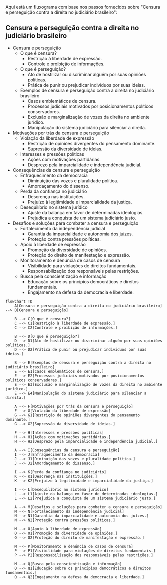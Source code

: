 Aqui está um fluxograma com base nos passos fornecidos sobre "Censura e perseguição contra a direita no judiciário brasileiro":

## Censura e perseguição contra a direita no judiciário brasileiro

  - Censura e perseguição
    - O que é censura?
      - Restrição à liberdade de expressão.
      - Controle e proibição de informações.
    - O que é perseguição?
      - Ato de hostilizar ou discriminar alguém por suas opiniões políticas.
      - Prática de punir ou prejudicar indivíduos por suas ideias.
    - Exemplos de censura e perseguição contra a direita no judiciário brasileiro
      - Casos emblemáticos de censura.
      - Processos judiciais motivados por posicionamentos políticos conservadores.
      - Exclusão e marginalização de vozes da direita no ambiente jurídico.
      - Manipulação do sistema judiciário para silenciar a direita.
  - Motivações por trás da censura e perseguição
    - Violação da liberdade de expressão
      - Restrição de opiniões divergentes do pensamento dominante.
      - Supressão da diversidade de ideias.
    - Interesses e pressões políticas
      - Ações com motivações partidárias.
      - Desprezo pela imparcialidade e independência judicial.
  - Consequências da censura e perseguição
    - Enfraquecimento da democracia
      - Diminuição das vozes e pluralidade política.
      - Amordaçamento do dissenso.
    - Perda da confiança no judiciário
      - Descrença nas instituições.
      - Prejuízo à legitimidade e imparcialidade da justiça.
    - Desequilíbrio no sistema jurídico
      - Ajuste da balança em favor de determinadas ideologias.
      - Prejudica a conquista de um sistema judiciário justo.
  - Desafios e soluções para combater a censura e perseguição
    - Fortalecimento da independência judicial
      - Garantia da imparcialidade e autonomia dos juízes.
      - Proteção contra pressões políticas.
    - Apoio à liberdade de expressão
      - Promoção da diversidade de opiniões.
      - Proteção do direito de manifestação e expressão.
    - Monitoramento e denúncia de casos de censura
      - Visibilidade para violações de direitos fundamentais.
      - Responsabilização dos responsáveis pelas restrições.
    - Busca pela conscientização e informação
      - Educação sobre os princípios democráticos e direitos fundamentais.
      - Engajamento na defesa da democracia e liberdade.
   
```mermaid
flowchart TD
    A[Censura e perseguição contra a direita no judiciário brasileiro] --> B[Censura e perseguição]

    B --> C[O que é censura?]
    C --> C1[Restrição à liberdade de expressão.]
    C --> C2[Controle e proibição de informações.]

    B --> D[O que é perseguição?]
    D --> D1[Ato de hostilizar ou discriminar alguém por suas opiniões políticas.]
    D --> D2[Prática de punir ou prejudicar indivíduos por suas ideias.]

    B --> E[Exemplos de censura e perseguição contra a direita no judiciário brasileiro]
    E --> E1[Casos emblemáticos de censura.]
    E --> E2[Processos judiciais motivados por posicionamentos políticos conservadores.]
    E --> E3[Exclusão e marginalização de vozes da direita no ambiente jurídico.]
    E --> E4[Manipulação do sistema judiciário para silenciar a direita.]

    A --> F[Motivações por trás da censura e perseguição]
    F --> G[Violação da liberdade de expressão]
    G --> G1[Restrição de opiniões divergentes do pensamento dominante.]
    G --> G2[Supressão da diversidade de ideias.]

    F --> H[Interesses e pressões políticas]
    H --> H1[Ações com motivações partidárias.]
    H --> H2[Desprezo pela imparcialidade e independência judicial.]

    A --> I[Consequências da censura e perseguição]
    I --> J[Enfraquecimento da democracia]
    J --> J1[Diminuição das vozes e pluralidade política.]
    J --> J2[Amordaçamento do dissenso.]

    I --> K[Perda da confiança no judiciário]
    K --> K1[Descrença nas instituições.]
    K --> K2[Prejuízo à legitimidade e imparcialidade da justiça.]

    I --> L[Desequilíbrio no sistema jurídico]
    L --> L1[Ajuste da balança em favor de determinadas ideologias.]
    L --> L2[Prejudica a conquista de um sistema judiciário justo.]

    A --> M[Desafios e soluções para combater a censura e perseguição]
    M --> N[Fortalecimento da independência judicial]
    N --> N1[Garantia da imparcialidade e autonomia dos juízes.]
    N --> N2[Proteção contra pressões políticas.]

    M --> O[Apoio à liberdade de expressão]
    O --> O1[Promoção da diversidade de opiniões.]
    O --> O2[Proteção do direito de manifestação e expressão.]

    M --> P[Monitoramento e denúncia de casos de censura]
    P --> P1[Visibilidade para violações de direitos fundamentais.]
    P --> P2[Responsabilização dos responsáveis pelas restrições.]

    M --> Q[Busca pela conscientização e informação]
    Q --> Q1[Educação sobre os princípios democráticos e direitos fundamentais.]
    Q --> Q2[Engajamento na defesa da democracia e liberdade.]
```
